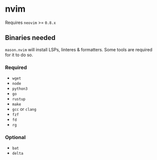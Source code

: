 # nvim

Requires `neovim` >= `0.8.x`

## Binaries needed

`mason.nvim` will install LSPs, linteres & formatters. Some tools are required for it to do so.

### Required

- `wget`
- `node`
- `python3`
- `go`
- `rustup`
- `make`
- `gcc` or `clang`
- `fzf`
- `fd`
- `rg`

### Optional

- `bat`
- `delta`
